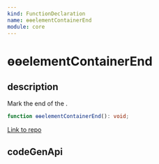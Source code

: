 ```yaml
---
kind: FunctionDeclaration
name: ɵɵelementContainerEnd
module: core
---
```


# ɵɵelementContainerEnd

## description

Mark the end of the <ng-container>.

```ts
function ɵɵelementContainerEnd(): void;
```

[Link to repo](https://github.com/timdeschryver/angular/blob/master/packages/core/src/render3/instructions/element_container.ts#L101-L120)

## codeGenApi

